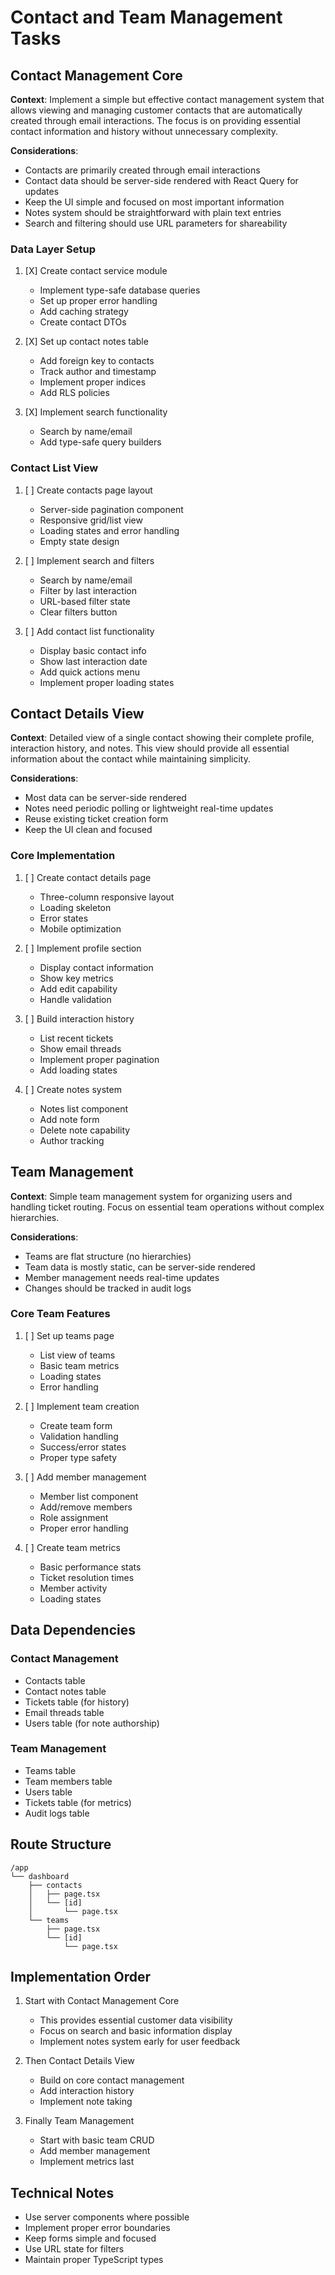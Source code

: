# Contact and Team Management Tasks

## Contact Management Core

**Context**: Implement a simple but effective contact management system that allows viewing and managing customer contacts that are automatically created through email interactions. The focus is on providing essential contact information and history without unnecessary complexity.

**Considerations**:
- Contacts are primarily created through email interactions
- Contact data should be server-side rendered with React Query for updates
- Keep the UI simple and focused on most important information
- Notes system should be straightforward with plain text entries
- Search and filtering should use URL parameters for shareability

### Data Layer Setup

1. [X] Create contact service module
   - Implement type-safe database queries
   - Set up proper error handling
   - Add caching strategy
   - Create contact DTOs

2. [X] Set up contact notes table
   - Add foreign key to contacts
   - Track author and timestamp
   - Implement proper indices
   - Add RLS policies

3. [X] Implement search functionality
   - Search by name/email
   - Add type-safe query builders

### Contact List View

1. [ ] Create contacts page layout
   - Server-side pagination component
   - Responsive grid/list view
   - Loading states and error handling
   - Empty state design

2. [ ] Implement search and filters
   - Search by name/email
   - Filter by last interaction
   - URL-based filter state
   - Clear filters button

3. [ ] Add contact list functionality
   - Display basic contact info
   - Show last interaction date
   - Add quick actions menu
   - Implement proper loading states

## Contact Details View

**Context**: Detailed view of a single contact showing their complete profile, interaction history, and notes. This view should provide all essential information about the contact while maintaining simplicity.

**Considerations**:
- Most data can be server-side rendered
- Notes need periodic polling or lightweight real-time updates
- Reuse existing ticket creation form
- Keep the UI clean and focused

### Core Implementation

1. [ ] Create contact details page
   - Three-column responsive layout
   - Loading skeleton
   - Error states
   - Mobile optimization

2. [ ] Implement profile section
   - Display contact information
   - Show key metrics
   - Add edit capability
   - Handle validation

3. [ ] Build interaction history
   - List recent tickets
   - Show email threads
   - Implement proper pagination
   - Add loading states

4. [ ] Create notes system
   - Notes list component
   - Add note form
   - Delete note capability
   - Author tracking

## Team Management

**Context**: Simple team management system for organizing users and handling ticket routing. Focus on essential team operations without complex hierarchies.

**Considerations**:
- Teams are flat structure (no hierarchies)
- Team data is mostly static, can be server-side rendered
- Member management needs real-time updates
- Changes should be tracked in audit logs

### Core Team Features

1. [ ] Set up teams page
   - List view of teams
   - Basic team metrics
   - Loading states
   - Error handling

2. [ ] Implement team creation
   - Create team form
   - Validation handling
   - Success/error states
   - Proper type safety

3. [ ] Add member management
   - Member list component
   - Add/remove members
   - Role assignment
   - Proper error handling

4. [ ] Create team metrics
   - Basic performance stats
   - Ticket resolution times
   - Member activity
   - Loading states

## Data Dependencies

### Contact Management
- Contacts table
- Contact notes table
- Tickets table (for history)
- Email threads table
- Users table (for note authorship)

### Team Management
- Teams table
- Team members table
- Users table
- Tickets table (for metrics)
- Audit logs table

## Route Structure

```
/app
└── dashboard
    ├── contacts
    │   ├── page.tsx
    │   └── [id]
    │       └── page.tsx
    └── teams
        ├── page.tsx
        └── [id]
            └── page.tsx
```

## Implementation Order

1. Start with Contact Management Core
   - This provides essential customer data visibility
   - Focus on search and basic information display
   - Implement notes system early for user feedback

2. Then Contact Details View
   - Build on core contact management
   - Add interaction history
   - Implement note taking

3. Finally Team Management
   - Start with basic team CRUD
   - Add member management
   - Implement metrics last

## Technical Notes

- Use server components where possible
- Implement proper error boundaries
- Keep forms simple and focused
- Use URL state for filters
- Maintain proper TypeScript types 